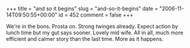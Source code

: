 +++
title = "and so it begins"
slug = "and-so-it-begins"
date = "2006-11-14T09:50:55+00:00"
id = 452
comment = false
+++

We're in the bons. Prosta on. Strong twinges already. Expect action by lunch time but my gut says sooner. Lovely mid wife. All in all, much more efficient and calmer story than the last time. More as it happens. 

 
